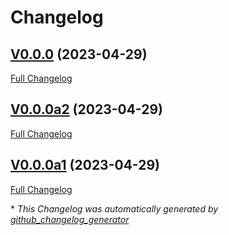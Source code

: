 # Changelog

## [V0.0.0](https://github.com/OpenVoiceOS/ovos-stt-plugin-fasterwhisper/tree/V0.0.0) (2023-04-29)

[Full Changelog](https://github.com/OpenVoiceOS/ovos-stt-plugin-fasterwhisper/compare/V0.0.0a2...V0.0.0)

## [V0.0.0a2](https://github.com/OpenVoiceOS/ovos-stt-plugin-fasterwhisper/tree/V0.0.0a2) (2023-04-29)

[Full Changelog](https://github.com/OpenVoiceOS/ovos-stt-plugin-fasterwhisper/compare/V0.0.0a1...V0.0.0a2)

## [V0.0.0a1](https://github.com/OpenVoiceOS/ovos-stt-plugin-fasterwhisper/tree/V0.0.0a1) (2023-04-29)

[Full Changelog](https://github.com/OpenVoiceOS/ovos-stt-plugin-fasterwhisper/compare/5356f4d38ac44eb0ee89cc304a04791d30cc5508...V0.0.0a1)



\* *This Changelog was automatically generated by [github_changelog_generator](https://github.com/github-changelog-generator/github-changelog-generator)*
